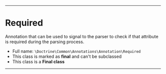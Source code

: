 ***

# Required

Annotation that can be used to signal to the parser
to check if that attribute is required during the parsing process.

* Full name: `\Doctrine\Common\Annotations\Annotation\Required`
* This class is marked as **final** and can't be subclassed
* This class is a **Final class**

***

